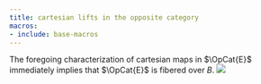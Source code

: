 ```yaml
---
title: cartesian lifts in the opposite category
macros:
- include: base-macros
---
```


The foregoing characterization of cartesian maps in $\OpCat{E}$
immediately implies that $\OpCat{E}$ is fibered over $B$.
![](frct-0021)
